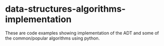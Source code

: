 # data-structures-algorithms-implementation
These are code examples showing implementation of the ADT and some of the common/popular algorithms using python. 
